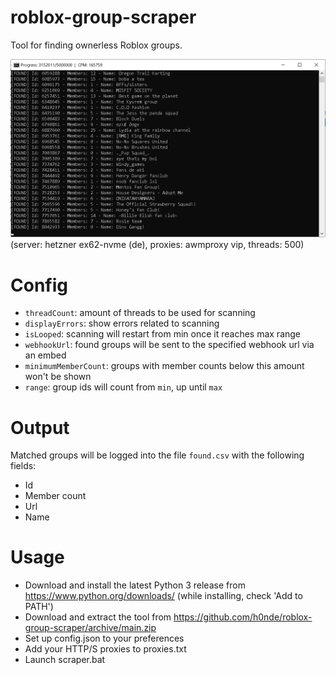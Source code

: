 # roblox-group-scraper
Tool for finding ownerless Roblox groups.

![Screenshot](screenshot.png)
(server: hetzner ex62-nvme (de), proxies: awmproxy vip, threads: 500)


# Config
- `threadCount`: amount of threads to be used for scanning
- `displayErrors`: show errors related to scanning
- `isLooped`: scanning will restart from min once it reaches max range
- `webhookUrl`: found groups will be sent to the specified webhook url via an embed
- `minimumMemberCount`: groups with member counts below this amount won't be shown
- `range`: group ids will count from `min`, up until `max`

# Output
Matched groups will be logged into the file `found.csv` with the following fields:
- Id
- Member count
- Url
- Name

# Usage
- Download and install the latest Python 3 release from https://www.python.org/downloads/ (while installing, check 'Add to PATH')
- Download and extract the tool from https://github.com/h0nde/roblox-group-scraper/archive/main.zip
- Set up config.json to your preferences
- Add your HTTP/S proxies to proxies.txt
- Launch scraper.bat
